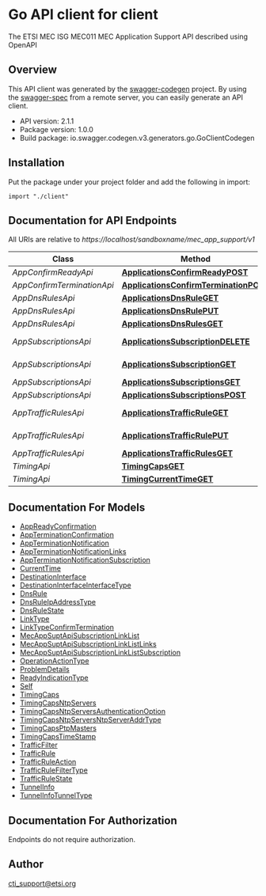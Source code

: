 # Go API client for client

The ETSI MEC ISG MEC011 MEC Application Support API described using OpenAPI

## Overview
This API client was generated by the [swagger-codegen](https://github.com/swagger-api/swagger-codegen) project.  By using the [swagger-spec](https://github.com/swagger-api/swagger-spec) from a remote server, you can easily generate an API client.

- API version: 2.1.1
- Package version: 1.0.0
- Build package: io.swagger.codegen.v3.generators.go.GoClientCodegen

## Installation
Put the package under your project folder and add the following in import:
```golang
import "./client"
```

## Documentation for API Endpoints

All URIs are relative to *https://localhost/sandboxname/mec_app_support/v1*

Class | Method | HTTP request | Description
------------ | ------------- | ------------- | -------------
*AppConfirmReadyApi* | [**ApplicationsConfirmReadyPOST**](docs/AppConfirmReadyApi.md#applicationsconfirmreadypost) | **Post** /applications/{appInstanceId}/confirm_ready | 
*AppConfirmTerminationApi* | [**ApplicationsConfirmTerminationPOST**](docs/AppConfirmTerminationApi.md#applicationsconfirmterminationpost) | **Post** /applications/{appInstanceId}/confirm_termination | 
*AppDnsRulesApi* | [**ApplicationsDnsRuleGET**](docs/AppDnsRulesApi.md#applicationsdnsruleget) | **Get** /applications/{appInstanceId}/dns_rules/{dnsRuleId} | 
*AppDnsRulesApi* | [**ApplicationsDnsRulePUT**](docs/AppDnsRulesApi.md#applicationsdnsruleput) | **Put** /applications/{appInstanceId}/dns_rules/{dnsRuleId} | 
*AppDnsRulesApi* | [**ApplicationsDnsRulesGET**](docs/AppDnsRulesApi.md#applicationsdnsrulesget) | **Get** /applications/{appInstanceId}/dns_rules | 
*AppSubscriptionsApi* | [**ApplicationsSubscriptionDELETE**](docs/AppSubscriptionsApi.md#applicationssubscriptiondelete) | **Delete** /applications/{appInstanceId}/subscriptions/{subscriptionId} | 
*AppSubscriptionsApi* | [**ApplicationsSubscriptionGET**](docs/AppSubscriptionsApi.md#applicationssubscriptionget) | **Get** /applications/{appInstanceId}/subscriptions/{subscriptionId} | 
*AppSubscriptionsApi* | [**ApplicationsSubscriptionsGET**](docs/AppSubscriptionsApi.md#applicationssubscriptionsget) | **Get** /applications/{appInstanceId}/subscriptions | 
*AppSubscriptionsApi* | [**ApplicationsSubscriptionsPOST**](docs/AppSubscriptionsApi.md#applicationssubscriptionspost) | **Post** /applications/{appInstanceId}/subscriptions | 
*AppTrafficRulesApi* | [**ApplicationsTrafficRuleGET**](docs/AppTrafficRulesApi.md#applicationstrafficruleget) | **Get** /applications/{appInstanceId}/traffic_rules/{trafficRuleId} | 
*AppTrafficRulesApi* | [**ApplicationsTrafficRulePUT**](docs/AppTrafficRulesApi.md#applicationstrafficruleput) | **Put** /applications/{appInstanceId}/traffic_rules/{trafficRuleId} | 
*AppTrafficRulesApi* | [**ApplicationsTrafficRulesGET**](docs/AppTrafficRulesApi.md#applicationstrafficrulesget) | **Get** /applications/{appInstanceId}/traffic_rules | 
*TimingApi* | [**TimingCapsGET**](docs/TimingApi.md#timingcapsget) | **Get** /timing/timing_caps | 
*TimingApi* | [**TimingCurrentTimeGET**](docs/TimingApi.md#timingcurrenttimeget) | **Get** /timing/current_time | 


## Documentation For Models

 - [AppReadyConfirmation](docs/AppReadyConfirmation.md)
 - [AppTerminationConfirmation](docs/AppTerminationConfirmation.md)
 - [AppTerminationNotification](docs/AppTerminationNotification.md)
 - [AppTerminationNotificationLinks](docs/AppTerminationNotificationLinks.md)
 - [AppTerminationNotificationSubscription](docs/AppTerminationNotificationSubscription.md)
 - [CurrentTime](docs/CurrentTime.md)
 - [DestinationInterface](docs/DestinationInterface.md)
 - [DestinationInterfaceInterfaceType](docs/DestinationInterfaceInterfaceType.md)
 - [DnsRule](docs/DnsRule.md)
 - [DnsRuleIpAddressType](docs/DnsRuleIpAddressType.md)
 - [DnsRuleState](docs/DnsRuleState.md)
 - [LinkType](docs/LinkType.md)
 - [LinkTypeConfirmTermination](docs/LinkTypeConfirmTermination.md)
 - [MecAppSuptApiSubscriptionLinkList](docs/MecAppSuptApiSubscriptionLinkList.md)
 - [MecAppSuptApiSubscriptionLinkListLinks](docs/MecAppSuptApiSubscriptionLinkListLinks.md)
 - [MecAppSuptApiSubscriptionLinkListSubscription](docs/MecAppSuptApiSubscriptionLinkListSubscription.md)
 - [OperationActionType](docs/OperationActionType.md)
 - [ProblemDetails](docs/ProblemDetails.md)
 - [ReadyIndicationType](docs/ReadyIndicationType.md)
 - [Self](docs/Self.md)
 - [TimingCaps](docs/TimingCaps.md)
 - [TimingCapsNtpServers](docs/TimingCapsNtpServers.md)
 - [TimingCapsNtpServersAuthenticationOption](docs/TimingCapsNtpServersAuthenticationOption.md)
 - [TimingCapsNtpServersNtpServerAddrType](docs/TimingCapsNtpServersNtpServerAddrType.md)
 - [TimingCapsPtpMasters](docs/TimingCapsPtpMasters.md)
 - [TimingCapsTimeStamp](docs/TimingCapsTimeStamp.md)
 - [TrafficFilter](docs/TrafficFilter.md)
 - [TrafficRule](docs/TrafficRule.md)
 - [TrafficRuleAction](docs/TrafficRuleAction.md)
 - [TrafficRuleFilterType](docs/TrafficRuleFilterType.md)
 - [TrafficRuleState](docs/TrafficRuleState.md)
 - [TunnelInfo](docs/TunnelInfo.md)
 - [TunnelInfoTunnelType](docs/TunnelInfoTunnelType.md)


## Documentation For Authorization
 Endpoints do not require authorization.


## Author

cti_support@etsi.org

